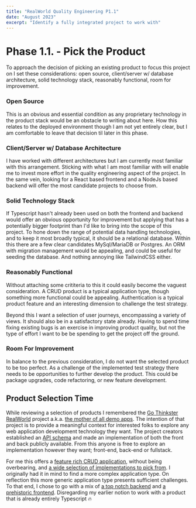 ```yaml
---
title: "RealWorld Quality Engineering P1.1"
date: "August 2023"
excerpt: "Identify a fully integrated project to work with"
---
```


# Phase 1.1. - Pick the Product

To approach the decision of picking an existing product to focus this project on I set these considerations: open source, client/server w/ database architecture, solid technology stack, reasonably functional, room for improvement.

### Open Source
This is an obvious and essential condition as any proprietary technology in the product stack would be an obstacle to writing about here. How this relates to the deployed environment though I am not yet entirely clear, but I am comfortable to leave that decision til later in this phase.

### Client/Server w/ Database Architecture
I have worked with different architectures but I am currently most familiar with this arrangement. Sticking with what I am most familiar with will enable me to invest more effort in the quality engineering aspect of the project. In the same vein, looking for a React based frontend and a NodeJs based backend will offer the most candidate projects to choose from.

### Solid Technology Stack
If Typescript hasn't already been used on both the frontend and backend would offer an obvious opportunity for improvement but applying that has a potentially bigger footprint than I'd like to bring into the scope of this project. To hone down the range of potential data handling technologies, and to keep it most broadly typical, it should be a relational database. Within this there are a few clear candidates MySql/MariaDB or Postgres. An ORM with migration management would be appealing, and could be useful for seeding the database. And nothing annoying like TailwindCSS either.

### Reasonably Functional
Without attaching some crititeria to this it could easily become the vaguest consideration. A CRUD product is a typical application type, though something more functional could be appealing. Authentication is a typical product feature and an interesting dimension to challenge the test strategy.

Beyond this I want a selection of user journeys, encompassing a variety of views. It should also be in a satisfactory state already. Having to spend time fixing existing bugs is an exercise in improving product quality, but not the type of effort I want to be be spending to get the project off the ground.

### Room For Improvement
In balance to the previous consideration, I do not want the selected product to be too perfect. As a challenge of the implemented test strategy there needs to be opportunities to further develop the product. This could be package upgrades, code refactoring, or new feature development.

## Product Selection Time
While reviewing a selection of products I remembered the [Go Thinkster RealWorld](https://github.com/gothinkster/realworld) project a.k.a. [the mother of all demo apps](https://medium.com/@ericsimons/introducing-realworld-6016654d36b5). The intention of that project is to provide a meaningful context for interested folks to explore any web application development technology they want. The project creators established an [API schema](https://github.com/gothinkster/realworld/blob/main/api/openapi.yml) and made an implementation of both the front and back publicly available. From this anyone is free to explore an implementation however they want; front-end, back-end or fullstack.

For me this offers a [feature rich CRUD application](https://www.realworld.how/docs/implementation-creation/features), without being overbearing, and [a wide selection of implementations to pick from](https://codebase.show/projects/realworld). I originally had it in mind to find a more complex application type. On reflection this more generic application type presents sufficient challenges. To that end, I chose to go with a mix of [a top notch backend](https://github.com/SeuRonao/realworld-express-prisma/tree/main) and [a prehistoric frontend](https://github.com/gothinkster/react-redux-realworld-example-app/tree/master). Disregarding my earlier notion to work with a product that is already entirely Typescript :fire:
